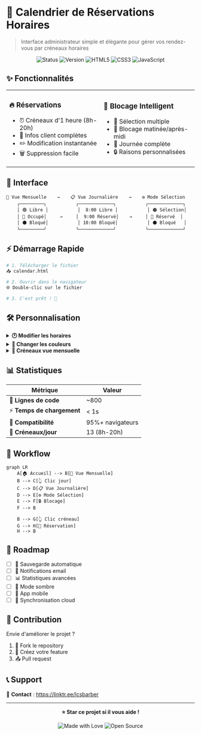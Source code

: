 # 📅 Calendrier de Réservations Horaires

> Interface administrateur simple et élégante pour gérer vos rendez-vous par créneaux horaires

<div align="center">
  
  ![Status](https://img.shields.io/badge/Status-Stable-brightgreen)
  ![Version](https://img.shields.io/badge/Version-1.0-blue)
  ![HTML5](https://img.shields.io/badge/HTML5-E34F26?logo=html5&logoColor=white)
  ![CSS3](https://img.shields.io/badge/CSS3-1572B6?logo=css3&logoColor=white)
  ![JavaScript](https://img.shields.io/badge/JavaScript-F7DF1E?logo=javascript&logoColor=black)
  
</div>

## ✨ Fonctionnalités

<table>
<tr>
<td width="50%">

### 🔥 **Réservations**
- ⏰ Créneaux d'1 heure (8h-20h)
- 👤 Infos client complètes
- ✏️ Modification instantanée
- 🗑️ Suppression facile

</td>
<td width="50%">

### 🚀 **Blocage Intelligent**
- 🎯 Sélection multiple
- 🌅 Blocage matinée/après-midi
- 📅 Journée complète
- 🔒 Raisons personnalisées

</td>
</tr>
</table>

## 🎨 Interface

```
📱 Vue Mensuelle    →    📋 Vue Journalière    →    ⚙️ Mode Sélection
    ┌─────────┐           ┌─────────────┐           ┌─────────────┐
    │ 🟢 Libre │           │  8:00 Libre │           │ 🟠 Sélection│
    │ 🔴 Occupé│     →     │  9:00 Réservé│    →     │ 🔴 Réservé  │
    │ ⚫ Bloqué│           │ 10:00 Bloqué│           │ ⚫ Bloqué   │
    └─────────┘           └─────────────┘           └─────────────┘
```

## ⚡ Démarrage Rapide

```bash
# 1. Télécharger le fichier
📥 calendar.html

# 2. Ouvrir dans le navigateur
🌐 Double-clic sur le fichier

# 3. C'est prêt ! 🎉
```

## 🛠️ Personnalisation

<details>
<summary><b>🕐 Modifier les horaires</b></summary>

```javascript
// Changer les créneaux (ex: 9h-17h)
const timeSlots = [];
for (let i = 9; i <= 17; i++) {
    timeSlots.push(`${i}:00`);
}
```

</details>

<details>
<summary><b>🎨 Changer les couleurs</b></summary>

```css
:root {
    --libre: #ecf0f1;      /* Gris clair */
    --reserve: #e74c3c;    /* Rouge */
    --bloque: #95a5a6;     /* Gris */
    --selection: #f39c12;  /* Orange */
}
```

</details>

<details>
<summary><b>📱 Créneaux vue mensuelle</b></summary>

```javascript
// Modifier les créneaux affichés
const mainSlots = ['9:00', '13:00', '16:00', '19:00'];
```

</details>

## 📊 Statistiques

<div align="center">

| Métrique | Valeur |
|----------|--------|
| 📝 **Lignes de code** | ~800 |
| ⚡ **Temps de chargement** | < 1s |
| 📱 **Compatibilité** | 95%+ navigateurs |
| 🎯 **Créneaux/jour** | 13 (8h-20h) |

</div>

## 🔄 Workflow

```mermaid
graph LR
    A[🏠 Accueil] --> B[📅 Vue Mensuelle]
    B --> C[👆 Clic jour]
    C --> D[📋 Vue Journalière]
    D --> E[⚙️ Mode Sélection]
    E --> F[🔒 Blocage]
    F --> B
    
    B --> G[👆 Clic créneau]
    G --> H[📝 Réservation]
    H --> B
```

## 🚀 Roadmap

- [ ] 💾 Sauvegarde automatique
- [ ] 📧 Notifications email
- [ ] 📊 Statistiques avancées
- [ ] 🌙 Mode sombre
- [ ] 📱 App mobile
- [ ] 🔄 Synchronisation cloud

## 🤝 Contribution

Envie d'améliorer le projet ? 
1. 🍴 Fork le repository
2. 🔧 Créez votre feature
3. 📤 Pull request

## 📞 Support

💬 **Contact** : https://linktr.ee/lcsbarber

---

<div align="center">
  
**⭐ Star ce projet si il vous aide !**

![Made with Love](https://img.shields.io/badge/Made%20with-❤️-red)
![Open Source](https://img.shields.io/badge/Open%20Source-💚-green)

</div>
